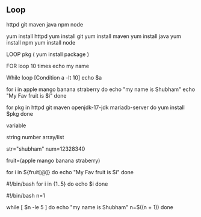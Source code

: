 ## Loop 

httpd
git
maven
java
npm
node

yum install httpd
yum install git
yum install maven
yum install java 
yum install npm
yum install node


LOOP pkg (
    yum install package
)

FOR loop 10 times
    echo my name


While loop [Condition a -lt 10]
 echo $a


for i in apple mango banana straberry 
do
    echo "my name is Shubham"
    echo "My Fav fruit is $i"
done


for pkg in httpd git maven openjdk-17-jdk mariadb-server
do 
    yum install $pkg
done



variable

string
number
array/list

str="shubham"
num=12328340

fruit=(apple mango banana straberry)


for i in ${fruit[@]} 
do
    echo "My Fav fruit is $i"
done

#!/bin/bash
for i in {1..5}
do
    echo $i
done

#!/bin/bash
n=1

while [ $n -le 5 ] 
do
    echo "my name is Shubham"
    n=$((n + 1))
done





